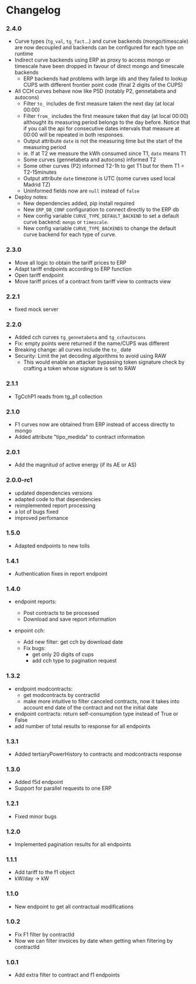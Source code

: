 # Changelog

### 2.4.0

- Curve types (`tg_val`, `tg_fact`...) and curve backends (mongo/timescale)
  are now decoupled and backends can be configured for each type on runtime
- Indirect curve backends using ERP as proxy to access mongo or timescale have
    been dropped in favour of direct mongo and timescale backends
    - ERP backends had problems with large ids and they failed to lookup
      CUPS with different frontier point code (final 2 digits of the CUPS)
- All CCH curves behave now like P5D (notably P2, gennetabeta and autocons)
    - Filter `to_` includes de first measure taken the next day (at local 00:00)
    - Filter `from_` includes the first measure taken that day (at local 00:00)
      althought its measuring period belongs to the day before.
      Notice that if you call the api for consecutive dates intervals that
      measure at 00:00 will be repeated in both responses.
    - Output attribute `date` is not the measuring time but the start of the measuring period
	- ie. If at T2 we measure the kWh consumed since T1, `date` means T1
	- Some curves (gennetabeta and autocons) informed T2
	- Some other curves (P2) informed T2-1h to get T1 but for them T1 = T2-15minutes
    - Output attribute `date` timezone is UTC (some curves used local Madrid TZ)
    - Uninformed fields now are `null` instead of `false`
- Deploy notes:
    - New dependencies added, pip install required
    - New `ERP_DB_CONF` configuration to connect directly to the ERP db
    - New config variable `CURVE_TYPE_DEFAULT_BACKEND` to set a default curve
      backend: `mongo` or `timescale`.
    - New config variable `CURVE_TYPE_BACKENDS` to change the default curve
      backend for each type of curve.

### 2.3.0

- Move all logic to obtain the tariff prices to ERP
- Adapt tariff endpoints according to ERP function
- Open tariff endpoint
- Move tariff prices of a contract from tariff view to contracts view

### 2.2.1

- fixed mock server

### 2.2.0

- Added cch curves `tg_gennetabeta` and `tg_cchautocons`
- Fix: empty points were returned if the name/CUPS was different
- Breaking change: all curves include the `to_` date
- Security: Limit the jwt decoding algorithms to avoid using RAW
  - This would enable an attacker bypassing token signature check
    by crafting a token whose signature is set to RAW

### 2.1.1

- TgCchP1 reads from tg_p1 collection

### 2.1.0

- F1 curves now are obtained from ERP instead of access directly to mongo
- Added attribute "tipo_medida" to contract information

### 2.0.1

- Add the magnitud of active energy (if its AE or AS)

### 2.0.0-rc1

- updated dependencies versions
- adapted code to that dependencies
- reimplemented report processing
- a lot of bugs fixed
- improved perfomance

### 1.5.0

- Adapted endpoints to new tolls

### 1.4.1

- Authentication fixes in report endpoint

### 1.4.0

- endpoint reports:
  - Post contracts to be processed
  - Download and save report information

- enpoint cch:
  - Add new filter: get cch by download date
  - Fix bugs:
    - get only 20 digits of cups
    - add cch type to pagination request

### 1.3.2

- endpoint modcontracts:
  - get modcontracts by contractId
  - make more intuitive to filter canceled contracts, now it takes into account end date of the contract and not the initial date
- endpoint contracts: return self-consumption type instead of True or False
- add number of total results to response for all endpoints

### 1.3.1

- Added tertiaryPowerHistory to contracts and modcontracts response

### 1.3.0

- Added f5d endpoint
- Support for parallel requests to one ERP

### 1.2.1

- Fixed minor bugs

### 1.2.0

- Implemented pagination results for all endpoints

### 1.1.1

- Add tariff to the f1 object
- kW/day -> kW

### 1.1.0

- New endpoint to get all contractual modifications

### 1.0.2

- Fix F1 filter by contractId
- Now we can filter invoices by date when getting when filtering by contractId

### 1.0.1

- Add extra filter to contract and f1 endpoints

